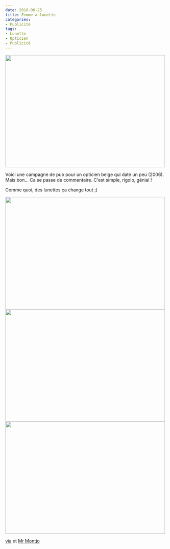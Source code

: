 ```yaml
---
date: 2010-06-25
title: Femme à lunette
categories:
- Publicité
tags:
- Lunette
- Opticien
- Publicité
---
```

<img class="alignnone size-medium wp-image-1690" src="https://dlgjp9x71cipk.cloudfront.net/2010/06/driver-vs-professor-550x388-500x352.jpg" alt="" width="500" height="352" />

Voici une campagne de pub pour un opticien belge qui date un peu (2006). Mais bon...
Ca se passe de commentaire.  C'est simple, rigolo, génial !

Comme quoi, des lunettes ça change tout ;)

<!--more-->

<img class="alignnone size-medium wp-image-1689" src="https://dlgjp9x71cipk.cloudfront.net/2010/06/butcher-artist-550x388-500x352.jpg" alt="" width="500" height="352" />

<img class="alignnone size-medium wp-image-1688" src="https://dlgjp9x71cipk.cloudfront.net/2010/06/Oogmerk_hard_rgb_1-550x388-500x352.jpg" alt="" width="500" height="352" />

<img class="alignnone size-medium wp-image-1687" src="https://dlgjp9x71cipk.cloudfront.net/2010/06/Oogmerk_fashion_rgb_1-550x388-500x352.jpg" alt="" width="500" height="352" />

<a href="https://flowingdata.com/2010/06/17/glasses-the-ultimate-image-changer/">via</a> et <a href="https://www.google.com/profiles/montjo">Mr Montjo</a>
